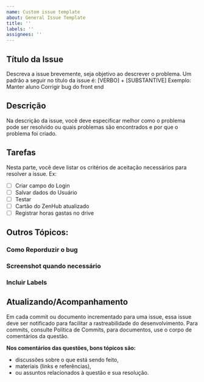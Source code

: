 ```yaml
---
name: Custom issue template
about: General Issue Template
title: ''
labels: ''
assignees: ''
---
```


<!--O header acima deve ser apagado -->

<!-- Apagar o tópico "Título da issue" abaixo -->

## Título da Issue

Descreva a issue brevemente, seja objetivo ao descrever o problema.
Um padrão a seguir no título da issue é: [VERBO] + [SUBSTANTIVE] Exemplo:
Manter aluno
Corrigir bug do front end

## Descrição

Na descrição da issue, você deve especificar melhor como o problema pode ser resolvido ou quais problemas são encontrados e por que o problema foi criado.

## Tarefas

Nesta parte, você deve listar os critérios de aceitação necessários para resolver a issue.
Ex:

- [ ] Criar campo do Login
- [ ] Salvar dados do Usuário
- [ ] Testar
- [ ] Cartão do ZenHub atualizado
- [ ] Registrar horas gastas no drive

## Outros Tópicos:

### Como Reporduzir o bug

### Screenshot quando necessário

<!-- Os tópicos abaixo sçao apenas recomendações, então eles podem ser pagados também -->

### Incluir Labels

## Atualizando/Acompanhamento

Em cada commit ou documento incrementado para uma issue, essa issue deve ser notificado para facilitar a rastreabilidade do desenvolvimento. Para commits, consulte Política de Commits, para documentos, use o corpo de comentários da questão.<br/>

**Nos comentários das questões, bons tópicos são:**

- discussões sobre o que está sendo feito,
- materiais (links e referências),
- ou assuntos relacionados à questão e sua resolução.
